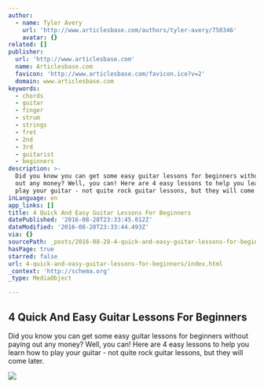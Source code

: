 ```yaml
---
author:
  - name: Tyler Avery
    url: 'http://www.articlesbase.com/authors/tyler-avery/750346'
    avatar: {}
related: []
publisher:
  url: 'http://www.articlesbase.com'
  name: Articlesbase.com
  favicon: 'http://www.articlesbase.com/favicon.ico?v=2'
  domain: www.articlesbase.com
keywords:
  - chords
  - guitar
  - finger
  - strum
  - strings
  - fret
  - 2nd
  - 3rd
  - guitarist
  - beginners
description: >-
  Did you know you can get some easy guitar lessons for beginners without paying
  out any money? Well, you can! Here are 4 easy lessons to help you learn how to
  play your guitar - not quite rock guitar lessons, but they will come later.
inLanguage: en
app_links: []
title: 4 Quick And Easy Guitar Lessons For Beginners
datePublished: '2016-08-28T23:33:45.012Z'
dateModified: '2016-08-28T23:33:44.493Z'
via: {}
sourcePath: _posts/2016-08-28-4-quick-and-easy-guitar-lessons-for-beginners.md
hasPage: true
starred: false
url: 4-quick-and-easy-guitar-lessons-for-beginners/index.html
_context: 'http://schema.org'
_type: MediaObject

---
```

<article style=""><h1>4 Quick And Easy Guitar Lessons For Beginners</h1><p>Did you know you can get some easy guitar lessons for beginners without paying out any money? Well, you can! Here are 4 easy lessons to help you learn how to play your guitar - not quite rock guitar lessons, but they will come later.</p><img src="http://i1136.photobucket.com/albums/n485/skip1343/site%20photos/Flaming-Guitar-60858.jpg" /></article>